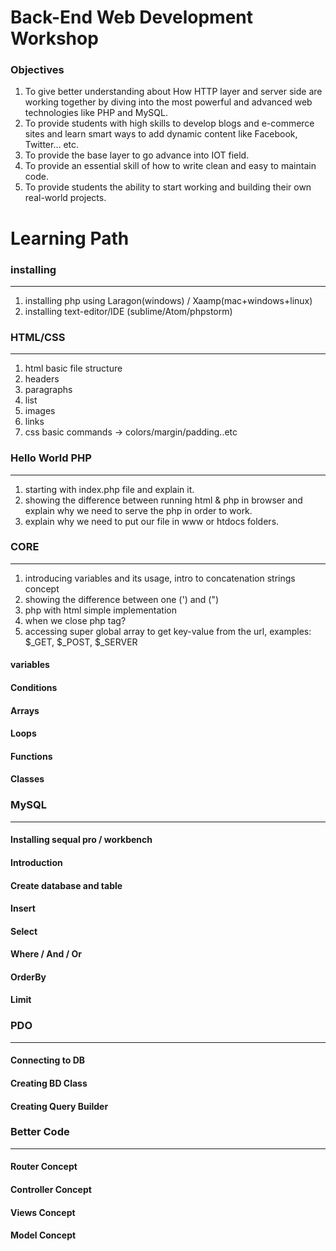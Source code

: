 # Back-End Web Development Workshop

### Objectives

1. To give better understanding about How HTTP layer and server side are working together by diving into the most powerful and advanced web technologies like PHP and MySQL.
2. To provide students with high skills to develop blogs and e-commerce sites and learn smart ways to add dynamic content like Facebook, Twitter… etc.
3. To provide the base layer to go advance into IOT field.
4. To provide an essential skill of how to write clean and easy to maintain code.
5. To provide students the ability to start working and building their own real-world projects.

# Learning Path

### installing
---
1. installing php using Laragon(windows) / Xaamp(mac+windows+linux)
2. installing text-editor/IDE (sublime/Atom/phpstorm)

### HTML/CSS
---
1. html basic file structure
2. headers
3. paragraphs
4. list
5. images
6. links
7. css basic commands -> colors/margin/padding..etc

### Hello World PHP
---

1. starting with index.php file and explain it.
2. showing the difference between running html & php in browser and explain why we need to serve the php in order to work.
3. explain why we need to put our file in www or htdocs folders.

### CORE
---
1. introducing variables and its usage, intro to concatenation strings concept
2. showing the difference between one (') and (")
3. php with html simple implementation
4. when we close php tag?
5. accessing super global array to get key-value from the url, examples: $_GET, $_POST, $_SERVER

#### variables
#### Conditions
#### Arrays
#### Loops
#### Functions
#### Classes

### MySQL
---
#### Installing sequal pro / workbench
#### Introduction
#### Create database and table
#### Insert
#### Select
#### Where / And / Or
#### OrderBy
#### Limit

### PDO
---
#### Connecting to DB
#### Creating BD Class
#### Creating Query Builder

### Better Code
---
#### Router Concept
#### Controller Concept
#### Views Concept
#### Model Concept